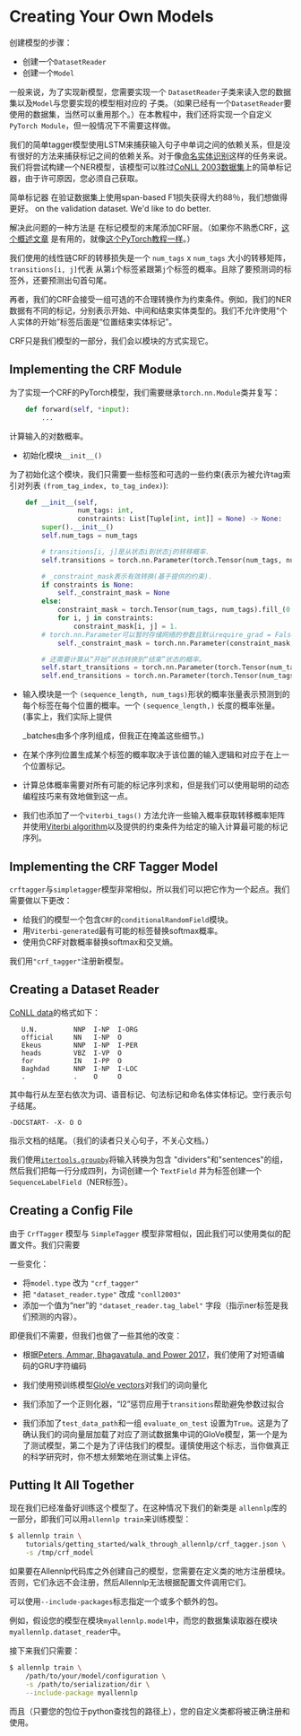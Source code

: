 # Creating Your Own Models

创建模型的步骤：

- 创建一个`DatasetReader`
- 创建一个`Model`

一般来说，为了实现新模型，您需要实现一个 `DatasetReader`子类来读入您的数据集以及`Model`与您要实现的模型相对应的 子类。（如果已经有一个`DatasetReader`要使用的数据集，当然可以重用那个。）在本教程中，我们还将实现一个自定义`PyTorch Module`，但一般情况下不需要这样做。

我们的简单tagger模型使用LSTM来捕获输入句子中单词之间的依赖关系，但是没有很好的方法来捕获标记之间的依赖关系。对于像[命名实体识别](https://en.wikipedia.org/wiki/Named-entity_recognition)这样的任务来说。我们将尝试构建一个NER模型，该模型可以胜过[CoNLL 2003数据集](https://www.clips.uantwerpen.be/conll2003/ner/)上的简单标记器，由于许可原因，您必须自己获取。

简单标记器 在验证数据集上使用span-based F1损失获得大约88％，我们想做得更好。
on the validation dataset. We'd like to do better.

解决此问题的一种方法是 在标记模型的末尾添加CRF层。（如果你不熟悉CRF，[这个概述文章](https://arxiv.org/abs/1011.4088) 是有用的，就像[这个PyTorch教程一样](http://pytorch.org/tutorials/beginner/nlp/advanced_tutorial.html)。）

我们使用的线性链CRF的转移损失是一个 `num_tags` x `num_tags` 大小的转移矩阵， `transitions[i, j]`代表 从第`i`个标签紧跟第`j`个标签的概率。且除了要预测词的标签外，还要预测出句首句尾。

再者，我们的CRF会接受一组可选的不合理转换作为约束条件。例如，我们的NER数据有不同的标记，分别表示开始、中间和结束实体类型的。我们不允许使用“个人实体的开始”标签后面是“位置结束实体标记”。

CRF只是我们模型的一部分，我们会以模块的方式实现它。

## Implementing the CRF Module

为了实现一个CRF的PyTorch模型，我们需要继承`torch.nn.Module`类并复写：

```python
    def forward(self, *input):
        ...
```

计算输入的对数概率。

- 初始化模块`__init__()`

为了初始化这个模块，我们只需要一些标签和可选的一些约束(表示为被允许tag索引对列表 `(from_tag_index, to_tag_index)`):

```python
    def __init__(self,
                 num_tags: int,
                 constraints: List[Tuple[int, int]] = None) -> None:
        super().__init__()
        self.num_tags = num_tags

        # transitions[i, j]是从状态i到状态j的转移概率.
        self.transitions = torch.nn.Parameter(torch.Tensor(num_tags, num_tags))

        # _constraint_mask表示有效转换(基于提供的约束).
        if constraints is None:
            self._constraint_mask = None
        else:
            constraint_mask = torch.Tensor(num_tags, num_tags).fill_(0.)
            for i, j in constraints:
                constraint_mask[i, j] = 1.
		# torch.nn.Parameter可以暂时存储网络的参数且默认require_grad = False
            self._constraint_mask = torch.nn.Parameter(constraint_mask, requires_grad=False)

        # 还需要计算从“开始”状态转换到“结束”状态的概率。
        self.start_transitions = torch.nn.Parameter(torch.Tensor(num_tags))
        self.end_transitions = torch.nn.Parameter(torch.Tensor(num_tags))
```

- 输入模块是一个 `(sequence_length, num_tags)`形状的概率张量表示预测到的每个标签在每个位置的概率。一个 `(sequence_length,)` 长度的概率张量。 (事实上，我们实际上提供

  _batches由多个序列组成，但我正在掩盖这些细节。)

- 在某个序列位置生成某个标签的概率取决于该位置的输入逻辑和对应于在上一个位置标记。
  
- 计算总体概率需要对所有可能的标记序列求和，但是我们可以使用聪明的动态编程技巧来有效地做到这一点。
- 我们也添加了一个`viterbi_tags()` 方法允许一些输入概率获取转移概率矩阵并使用[Viterbi algorithm](https://en.wikipedia.org/wiki/Viterbi_algorithm)以及提供的约束条件为给定的输入计算最可能的标记序列。

## Implementing the CRF Tagger Model

`crftagger`与`simpletagger`模型非常相似，所以我们可以把它作为一个起点。我们需要做以下更改：

- 给我们的模型一个包含`CRF`的`conditionalRandomField`模块。
- 用`Viterbi-generated`最有可能的标签替换softmax概率。
- 使用负CRF对数概率替换softmax和交叉熵。

我们用`"crf_tagger"`注册新模型。

## Creating a Dataset Reader

[CoNLL data](https://www.clips.uantwerpen.be/conll2003/ner/)的格式如下：

```
   U.N.         NNP  I-NP  I-ORG
   official     NN   I-NP  O
   Ekeus        NNP  I-NP  I-PER
   heads        VBZ  I-VP  O
   for          IN   I-PP  O
   Baghdad      NNP  I-NP  I-LOC
   .            .    O     O
```

其中每行从左至右依次为词、语音标记、句法标记和命名体实体标记。空行表示句子结尾。

```
-DOCSTART- -X- O O
```

指示文档的结尾。（我们的读者只关心句子，不关心文档。）

我们使用[`itertools.groupby`](https://docs.python.org/3/library/itertools.html#itertools.groupby)将输入转换为包含 "dividers"和"sentences"的组，然后我们把每一行分成四列，为词创建一个 `TextField` 并为标签创建一个 `SequenceLabelField`（NER标签）。

## Creating a Config File

由于 `CrfTagger` 模型与 `SimpleTagger` 模型非常相似，因此我们可以使用类似的配置文件。我们只需要

一些变化：

- 将`model.type` 改为 `"crf_tagger"`
- 把 `"dataset_reader.type"` 改成 `"conll2003"`
- 添加一个值为“ner”的 `"dataset_reader.tag_label"` 字段（指示ner标签是我们预测的内容）。

即便我们不需要，但我们也做了一些其他的改变：

- 根据[Peters, Ammar, Bhagavatula, and Power 2017](https://www.semanticscholar.org/paper/Semi-supervised-sequence-tagging-with-bidirectiona-Peters-Ammar/73e59cb556351961d1bdd4ab68cbbefc5662a9fc)，我们使用了对短语编码的GRU字符编码
- 我们使用预训练模型[GloVe vectors](https://nlp.stanford.edu/projects/glove/)对我们的词向量化
- 我们添加了一个正则化器，“l2”惩罚应用于`transitions`帮助避免参数过拟合
  
- 我们添加了`test_data_path`和一组 `evaluate_on_test` 设置为`True`。这是为了确认我们的词向量层加载了对应了测试数据集中词的GloVe模型，第一个是为了测试模型，第二个是为了评估我们的模型。谨慎使用这个标志，当你做真正的科学研究时，你不想太频繁地在测试集上评估。

## Putting It All Together

现在我们已经准备好训练这个模型了。在这种情况下我们的新类是 `allennlp`库的一部分，即我们可以用`allennlp train`来训练模型：

```bash
$ allennlp train \
    tutorials/getting_started/walk_through_allennlp/crf_tagger.json \
    -s /tmp/crf_model
```

如果要在Allennlp代码库之外创建自己的模型，您需要在定义类的地方注册模块。否则，它们永远不会注册，然后Allennlp无法根据配置文件调用它们。

可以使用`--include-packages`标志指定一个或多个额外的包。

例如，假设您的模型在模块`myallennlp.model`中，而您的数据集读取器在模块`myallennlp.dataset_reader`中。

接下来我们只需要：

```bash
$ allennlp train \
    /path/to/your/model/configuration \
    -s /path/to/serialization/dir \
    --include-package myallennlp
```

而且（只要您的包位于python查找包的路径上），您的自定义类都将被正确注册和使用。